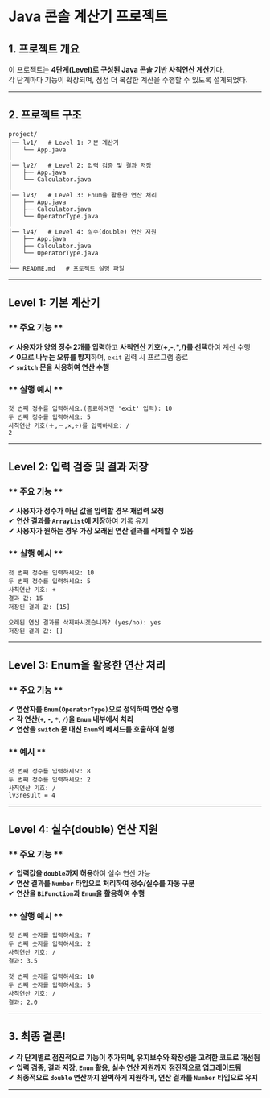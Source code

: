 # **Java 콘솔 계산기 프로젝트**

## 1. 프로젝트 개요
이 프로젝트는 **4단계(Level)로 구성된 Java 콘솔 기반 사칙연산 계산기**다.  
각 단계마다 기능이 확장되며, 점점 더 복잡한 계산을 수행할 수 있도록 설계되었다.

---

## 2. 프로젝트 구조
```plaintext
project/
│── lv1/   # Level 1: 기본 계산기
│   └── App.java
│
│── lv2/   # Level 2: 입력 검증 및 결과 저장
│   ├── App.java
│   └── Calculator.java
│
│── lv3/   # Level 3: Enum을 활용한 연산 처리
│   ├── App.java
│   ├── Calculator.java
│   └── OperatorType.java
│
│── lv4/   # Level 4: 실수(double) 연산 지원
│   ├── App.java
│   ├── Calculator.java
│   └── OperatorType.java
│
└── README.md   # 프로젝트 설명 파일
```

---

##  Level 1: 기본 계산기
### ** 주요 기능 **
✔ **사용자가 양의 정수 2개를 입력**하고 **사칙연산 기호(+,-,*,/)를 선택**하여 계산 수행  
✔ **0으로 나누는 오류를 방지**하며, `exit` 입력 시 프로그램 종료  
✔ **`switch` 문을 사용하여 연산 수행**

### ** 실행 예시 **
```plaintext
첫 번째 정수를 입력하세요.(종료하려면 'exit' 입력): 10
두 번째 정수를 입력하세요: 5
사칙연산 기호(＋,－,×,÷)를 입력하세요: /
2
```

---

## Level 2: 입력 검증 및 결과 저장
### ** 주요 기능 **
✔ **사용자가 정수가 아닌 값을 입력할 경우 재입력 요청**  
✔ **연산 결과를 `ArrayList`에 저장**하여 기록 유지  
✔ **사용자가 원하는 경우 가장 오래된 연산 결과를 삭제할 수 있음**

### ** 실행 예시 **
```plaintext
첫 번째 정수를 입력하세요: 10
두 번째 정수를 입력하세요: 5
사칙연산 기호: +
결과 값: 15
저장된 결과 값: [15]

오래된 연산 결과를 삭제하시겠습니까? (yes/no): yes
저장된 결과 값: []
```

---

## Level 3: Enum을 활용한 연산 처리
### ** 주요 기능 **
✔ **연산자를 `Enum(OperatorType)`으로 정의하여 연산 수행**  
✔ **각 연산(`+`, `-`, `*`, `/`)을 `Enum` 내부에서 처리**  
✔ **연산을 `switch` 문 대신 `Enum`의 메서드를 호출하여 실행**

### **  예시 **
```plaintext
첫 번째 정수를 입력하세요: 8
두 번째 정수를 입력하세요: 2
사칙연산 기호: /
lv3result = 4
```

---

## Level 4: 실수(double) 연산 지원
### ** 주요 기능 **
✔ **입력값을 `double`까지 허용**하여 실수 연산 가능  
✔ **연산 결과를 `Number` 타입으로 처리하여 정수/실수를 자동 구분**  
✔ **연산을 `BiFunction`과 `Enum`을 활용하여 수행**

### ** 실행 예시 **
```plaintext
첫 번째 숫자를 입력하세요: 7
두 번째 숫자를 입력하세요: 2
사칙연산 기호: /
결과: 3.5
```
```plaintext
첫 번째 숫자를 입력하세요: 10
두 번째 숫자를 입력하세요: 5
사칙연산 기호: /
결과: 2.0
```

---

## 3. 최종 결론!
✔ **각 단계별로 점진적으로 기능이 추가되며, 유지보수와 확장성을 고려한 코드로 개선됨**  
✔ **입력 검증, 결과 저장, `Enum` 활용, 실수 연산 지원까지 점진적으로 업그레이드됨**  
✔ **최종적으로 `double` 연산까지 완벽하게 지원하며, 연산 결과를 `Number` 타입으로 유지**

---

